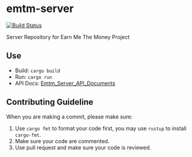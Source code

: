 # emtm-server

[![Build Status](https://travis-ci.com/earn-me-some-money/emtm-server.svg?branch=master)](https://travis-ci.com/earn-me-some-money/emtm-server)

Server Repository for Earn Me The Money Project

## Use

- Build: `cargo build`
- Run: `cargo run`
- API Docs: [Emtm_Server_API_Documents](https://github.com/earn-me-some-money/Documents/blob/master/Server_API_Docs/Emtm_Server_Side_API_Docs.md)

## Contributing Guideline
When you are making a commit, please make sure:

1. Use `cargo fmt` to format your code first, you may use `rustup` to install `cargo-fmt`.
2. Make sure your code are commented.
3. Use pull request and make sure your code is reviewed.
